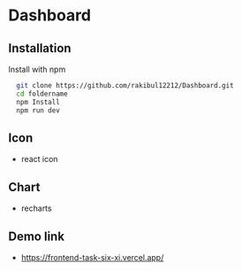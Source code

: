 # Dashboard


## Installation

Install with npm

```bash
  git clone https://github.com/rakibul12212/Dashboard.git
  cd foldername
  npm Install
  npm run dev
```
## Icon
- react icon

## Chart
- recharts
    
## Demo link

- https://frontend-task-six-xi.vercel.app/
